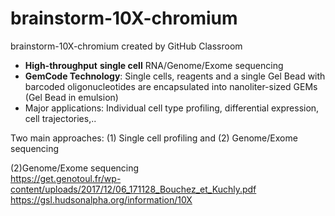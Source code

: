 # brainstorm-10X-chromium
brainstorm-10X-chromium created by GitHub Classroom

* __High-throughput__ __single cell__ RNA/Genome/Exome sequencing
* __GemCode Technology__: Single cells, reagents and a single Gel Bead with barcoded oligonucleotides are encapsulated into nanoliter-sized GEMs (Gel Bead in emulsion)
* Major applications: Individual cell type profiling, differential expression, cell trajectories,..

Two main approaches: (1) Single cell profiling and (2) Genome/Exome sequencing

(2)Genome/Exome sequencing  
https://get.genotoul.fr/wp-content/uploads/2017/12/06_171128_Bouchez_et_Kuchly.pdf  
https://gsl.hudsonalpha.org/information/10X
